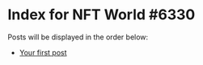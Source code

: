 # Index for NFT World #6330
Posts will be displayed in the order below:

- [Your first post](./001-first.md)

